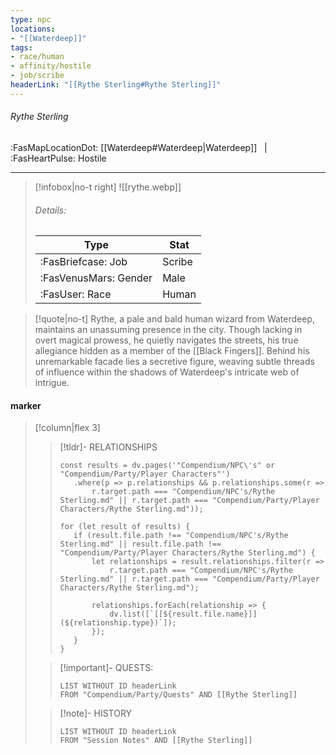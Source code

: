 ```yaml
---
type: npc
locations:
- "[[Waterdeep]]"
tags:
- race/human
- affinity/hostile
- job/scribe
headerLink: "[[Rythe Sterling#Rythe Sterling]]"
---
```

###### Rythe Sterling
<span class="sub2">:FasMapLocationDot: [[Waterdeep#Waterdeep|Waterdeep]] &nbsp; | &nbsp; :FasHeartPulse: Hostile</span>
___

> [!infobox|no-t right]
> ![[rythe.webp]]
> ###### Details:
> | Type | Stat |
> | ---- | ---- |
> | :FasBriefcase:  Job | Scribe |
> | :FasVenusMars: Gender | Male |
> | :FasUser: Race | Human |
<span class="clearfix"></span>

> [!quote|no-t]
>Rythe, a pale and bald human wizard from Waterdeep, maintains an unassuming presence in the city. Though lacking in overt magical prowess, he quietly navigates the streets, his true allegiance hidden as a member of the [[Black Fingers]]. Behind his unremarkable facade lies a secretive figure, weaving subtle threads of influence within the shadows of Waterdeep's intricate web of intrigue.

#### marker
> [!column|flex 3]
>>[!tldr]- RELATIONSHIPS
>>```dataviewjs
>>const results = dv.pages('"Compendium/NPC\'s" or "Compendium/Party/Player Characters"')
>>    .where(p => p.relationships && p.relationships.some(r => 
>>        r.target.path === "Compendium/NPC's/Rythe Sterling.md" || r.target.path === "Compendium/Party/Player Characters/Rythe Sterling.md"));
>>
>>for (let result of results) {
>>    if (result.file.path !== "Compendium/NPC's/Rythe Sterling.md" || result.file.path !== "Compendium/Party/Player Characters/Rythe Sterling.md") {
>>        let relationships = result.relationships.filter(r => 
>>            r.target.path === "Compendium/NPC's/Rythe Sterling.md" || r.target.path === "Compendium/Party/Player Characters/Rythe Sterling.md");
>>
>>        relationships.forEach(relationship => {
>>            dv.list([`[[${result.file.name}]] (${relationship.type})`]);
>>        });
>>    }
>>}
>
>> [!important]- QUESTS:
>>```dataview
>>LIST WITHOUT ID headerLink
>>FROM "Compendium/Party/Quests" AND [[Rythe Sterling]]
>
>>[!note]- HISTORY
>>```dataview
>>LIST WITHOUT ID headerLink
>>FROM "Session Notes" AND [[Rythe Sterling]]